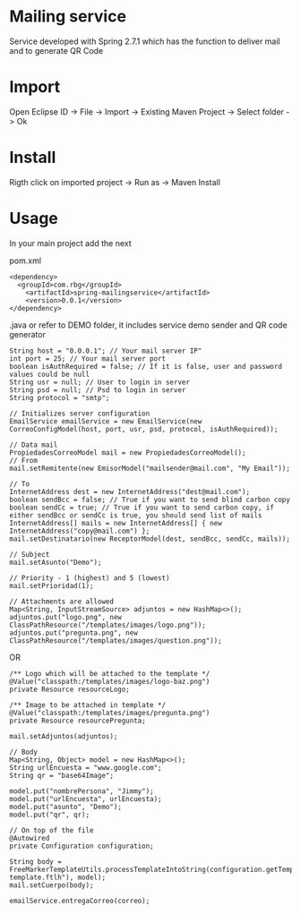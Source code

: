 # Mailing service

Service developed with Spring 2.7.1 which has the function to deliver mail and to generate QR Code

# Import

Open Eclipse ID -> File -> Import -> Existing Maven Project -> Select folder -> Ok

# Install

Rigth click on imported project -> Run as -> Maven Install

# Usage

In your main project add the next

pom.xml
```
<dependency>
  <groupId>com.rbg</groupId>
	<artifactId>spring-mailingservice</artifactId>
	<version>0.0.1</version>
</dependency>
```


.java or refer to DEMO folder, it includes service demo sender and QR code generator

```
String host = "0.0.0.1"; // Your mail server IP"
int port = 25; // Your mail server port
boolean isAuthRequired = false; // If it is false, user and password values could be null
String usr = null; // User to login in server
String psd = null; // Psd to login in server
String protocol = "smtp";

// Initializes server configuration
EmailService emailService = new EmailService(new CorreoConfigModel(host, port, usr, psd, protocol, isAuthRequired));

// Data mail
PropiedadesCorreoModel mail = new PropiedadesCorreoModel();
// From
mail.setRemitente(new EmisorModel("mailsender@mail.com", "My Email"));

// To
InternetAddress dest = new InternetAddress("dest@mail.com");
boolean sendBcc = false; // True if you want to send blind carbon copy
boolean sendCc = true; // True if you want to send carbon copy, if either sendBcc or sendCc is true, you should send list of mails
InternetAddress[] mails = new InternetAddress[] { new InternetAddress("copy@mail.com") };
mail.setDestinatario(new ReceptorModel(dest, sendBcc, sendCc, mails));

// Subject
mail.setAsunto("Demo");

// Priority - 1 (highest) and 5 (lowest)
mail.setPrioridad(1);

// Attachments are allowed
Map<String, InputStreamSource> adjuntos = new HashMap<>();
adjuntos.put("logo.png", new ClassPathResource("/templates/images/logo.png"));
adjuntos.put("pregunta.png", new ClassPathResource("/templates/images/question.png"));
```
OR

```
/** Logo which will be attached to the template */
@Value("classpath:/templates/images/logo-baz.png")
private Resource resourceLogo;

/** Image to be attached in template */
@Value("classpath:/templates/images/pregunta.png")
private Resource resourcePregunta;
  
mail.setAdjuntos(adjuntos);

// Body
Map<String, Object> model = new HashMap<>();
String urlEncuesta = "www.google.com";
String qr = "base64Image";

model.put("nombrePersona", "Jimmy");
model.put("urlEncuesta", urlEncuesta);
model.put("asunto", "Demo");
model.put("qr", qr);

// On top of the file
@Autowired
private Configuration configuration;

String body = FreeMarkerTemplateUtils.processTemplateIntoString(configuration.getTemplate("email-template.ftlh"), model);
mail.setCuerpo(body);

emailService.entregaCorreo(correo);
```
